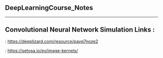## DeepLearningCourse_Notes
---

## Convolutional Neural Network Simulation Links : 

: https://deeplizard.com/resource/pavq7noze2 

: https://setosa.io/ev/image-kernels/

